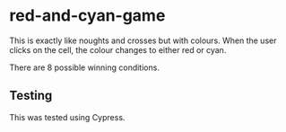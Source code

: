 # red-and-cyan-game

This is exactly like noughts and crosses but with colours. When the user clicks on the cell, the colour changes to either red or cyan. 

There are 8 possible winning conditions.

## Testing

This was tested using Cypress.